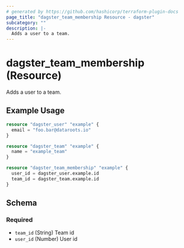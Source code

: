 ```yaml
---
# generated by https://github.com/hashicorp/terraform-plugin-docs
page_title: "dagster_team_membership Resource - dagster"
subcategory: ""
description: |-
  Adds a user to a team.
---
```


# dagster_team_membership (Resource)

Adds a user to a team.

## Example Usage

```terraform
resource "dagster_user" "example" {
  email = "foo.bar@dataroots.io"
}

resource "dagster_team" "example" {
  name = "example_team"
}

resource "dagster_team_membership" "example" {
  user_id = dagster_user.example.id
  team_id = dagster_team.example.id
}
```

<!-- schema generated by tfplugindocs -->
## Schema

### Required

- `team_id` (String) Team id
- `user_id` (Number) User id
